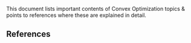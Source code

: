 This document lists important contents of Convex Optimization topics & points to references where these are explained in detail.

**References**
- 

